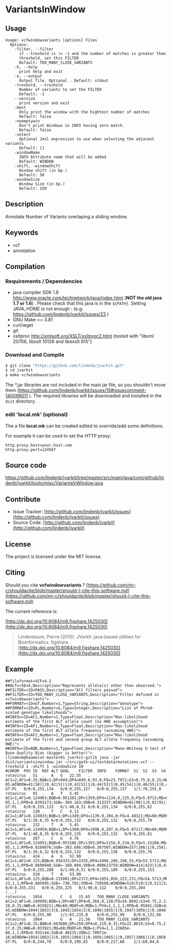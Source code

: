 # VariantsInWindow


## Usage

```
Usage: vcfwindowvariants [options] Files
  Options:
    -filter, --filter
      if --treshold is != -1 and the number of matches is greater than 
      threshold, set this FILTER
      Default: TOO_MANY_CLOSE_VARIANTS
    -h, --help
      print help and exit
    -o, --output
      Output file. Optional . Default: stdout
    -treshold, --treshold
      Number of variants to set the FILTER
      Default: -1
    --version
      print version and exit
    -best
      Only print the window with the hightest number of matches
      Default: false
    -noemptywin
      Don't print Windows in INFO having zero match.
      Default: false
    -select
      Optional Jexl expression to use when selecting the adjacent variants
      Default: []
    -windowName
      INFO Attribute name that will be added
      Default: WINDOW
    -shift, -windowShift
      Window shift (in bp.)
      Default: 50
    -windowSize
      Window Size (in bp.)
      Default: 150

```


## Description

Annotate Number of Variants overlaping a sliding window.


## Keywords

 * vcf
 * annotation


## Compilation

### Requirements / Dependencies

* java compiler SDK 1.8 http://www.oracle.com/technetwork/java/index.html (**NOT the old java 1.7 or 1.6**) . Please check that this java is in the `${PATH}`. Setting JAVA_HOME is not enough : (e.g: https://github.com/lindenb/jvarkit/issues/23 )
* GNU Make >= 3.81
* curl/wget
* git
* xsltproc http://xmlsoft.org/XSLT/xsltproc2.html (tested with "libxml 20706, libxslt 10126 and libexslt 815")


### Download and Compile

```bash
$ git clone "https://github.com/lindenb/jvarkit.git"
$ cd jvarkit
$ make vcfwindowvariants
```

The *.jar libraries are not included in the main jar file, so you shouldn't move them (https://github.com/lindenb/jvarkit/issues/15#issuecomment-140099011 ).
The required libraries will be downloaded and installed in the `dist` directory.

### edit 'local.mk' (optional)

The a file **local.mk** can be created edited to override/add some definitions.

For example it can be used to set the HTTP proxy:

```
http.proxy.host=your.host.com
http.proxy.port=124567
```
## Source code 

[https://github.com/lindenb/jvarkit/tree/master/src/main/java/com/github/lindenb/jvarkit/tools/misc/VariantsInWindow.java
](https://github.com/lindenb/jvarkit/tree/master/src/main/java/com/github/lindenb/jvarkit/tools/misc/VariantsInWindow.java
)
## Contribute

- Issue Tracker: [http://github.com/lindenb/jvarkit/issues](http://github.com/lindenb/jvarkit/issues)
- Source Code: [http://github.com/lindenb/jvarkit](http://github.com/lindenb/jvarkit)

## License

The project is licensed under the MIT license.

## Citing

Should you cite **vcfwindowvariants** ? [https://github.com/mr-c/shouldacite/blob/master/should-I-cite-this-software.md](https://github.com/mr-c/shouldacite/blob/master/should-I-cite-this-software.md)

The current reference is:

[http://dx.doi.org/10.6084/m9.figshare.1425030](http://dx.doi.org/10.6084/m9.figshare.1425030)

> Lindenbaum, Pierre (2015): JVarkit: java-based utilities for Bioinformatics. figshare.
> [http://dx.doi.org/10.6084/m9.figshare.1425030](http://dx.doi.org/10.6084/m9.figshare.1425030)


## Example

```
##fileformat=VCFv4.2
##ALT=<ID=X,Description="Represents allele(s) other than observed.">
##FILTER=<ID=PASS,Description="All filters passed">
##FILTER=<ID=TOO_MANY_CLOSE_VARIANTS,Description="Filter defined in vcfwindowvariants">
##FORMAT=<ID=GT,Number=1,Type=String,Description="Genotype">
##FORMAT=<ID=PL,Number=G,Type=Integer,Description="List of Phred-scaled genotype likelihoods">
##INFO=<ID=AC1,Number=1,Type=Float,Description="Max-likelihood estimate of the first ALT allele count (no HWE assumption)">
##INFO=<ID=AF1,Number=1,Type=Float,Description="Max-likelihood estimate of the first ALT allele frequency (assuming HWE)">
##INFO=<ID=AF2,Number=1,Type=Float,Description="Max-likelihood estimate of the first and second group ALT allele frequency (assuming HWE)">
##INFO=<ID=BQB,Number=1,Type=Float,Description="Mann-Whitney U test of Base Quality Bias (bigger is better)">
[lindenb@kaamelot-master01 jvarkit-git]$ java -jar dist/variantsinwindow.jar ~/src/gatk-ui/testdata/mutations.vcf --treshold 1 -shift 1 -windowSize 10
#CHROM	POS	ID	REF	ALT	QUAL	FILTER	INFO	FORMAT	S1	S2	S3	S4
rotavirus	51	.	A	G	22.55	.	AC1=2;AF1=0.25;BQB=1;DP=944;DP4=849,0,93,0;FQ=23.7972;G3=0.75,0,0.25;HWE=0.033921;MQ=60;MQ0F=0;MQB=1;PV4=1,1,1,1;RPB=0.993129;SGB=-61.9012;VDB=3.53678e-05;WINDOW=41|50|1|0,42|51|1|0,43|52|1|0,44|53|1|0,45|54|1|0,46|55|1|0,47|56|1|0,48|57|1|0,49|58|1|0,50|59|1|0,51|60|1|0	GT:PL	0/0:0,255,134	0/0:0,255,127	0/0:0,255,137	1/1:70,255,0
rotavirus	91	.	A	T	5.45	.	AC1=1;AF1=0.124963;BQB=0.951201;DP=1359;DP4=1134,0,225,0;FQ=5.8713;MQ=60;MQ0F=0;MQB=1;PV4=1,4.80825e-05,1,1;RPB=0.0393173;SGB=-369.163;VDB=0.313337;WINDOW=81|90|1|0,82|91|1|0,83|92|1|0,84|93|1|0,85|94|1|0,86|95|1|0,87|96|1|0,88|97|1|0,89|98|1|0,90|99|1|0,91|100|1|0	GT:PL	0/0:0,255,133	0/1:40,0,31	0/0:0,255,134	0/0:0,255,82
rotavirus	130	.	T	C	4.12	.	AC1=1;AF1=0.124933;BQB=1;DP=1349;DP4=1139,0,204,0;FQ=4.48321;MQ=60;MQ0F=0;MQB=1;PV4=1,1,1,1;RPB=0.762964;SGB=-335.275;VDB=0.00084636;WINDOW=120|129|1|0,121|130|1|0,122|131|1|0,123|132|1|0,124|133|1|0,125|134|1|0,126|135|1|0,127|136|1|0,128|137|1|0,129|138|1|0,130|139|1|0	GT:PL	0/1:38,0,35	0/0:0,255,132	0/0:0,255,132	0/0:0,255,79
rotavirus	232	.	T	A	5.45	.	AC1=1;AF1=0.124959;BQB=1;DP=1308;DP4=1098,0,207,0;FQ=5.87117;MQ=60;MQ0F=0;MQB=1;PV4=1,1,1,1;RPB=0.453119;SGB=-340.116;VDB=0.0100544;WINDOW=222|231|1|0,223|232|1|0,224|233|1|0,225|234|1|0,226|235|1|0,227|236|1|0,228|237|1|0,229|238|1|0,230|239|1|0,231|240|1|0,232|241|1|0	GT:PL	0/1:40,0,35	0/0:0,255,135	0/0:0,255,132	0/0:0,255,81
rotavirus	267	.	C	G	4.76	.	AC1=1;AF1=0.124951;BQB=0.953186;DP=1393;DP4=1156,0,234,0;FQ=5.15288;MQ=60;MQ0F=0;MQB=1;PV4=1,5.65123e-05,1,1;RPB=0.0284076;SGB=-383.686;VDB=0.367507;WINDOW=257|266|1|0,258|267|1|0,259|268|1|0,260|269|1|0,261|270|1|0,262|271|1|0,263|272|1|0,264|273|1|0,265|274|1|0,266|275|1|0,267|276|1|0	GT:PL	0/1:39,0,32	0/0:0,255,132	0/0:0,255,136	0/0:0,255,76
rotavirus	424	.	A	G	52.99	.	AC1=1;AF1=0.125;BQB=0.956333;DP=1555;DP4=1096,206,198,55;FQ=53.5713;MQ=60;MQ0F=0;MQB=1;MQSB=1;PV4=0.0270045,4.0796e-05,1,1;RPB=0.0600948;SGB=-160.094;VDB=0.000623759;WINDOW=414|423|1|0,415|424|1|0,416|425|1|0,417|426|1|0,418|427|1|0,419|428|1|0,420|429|1|0,421|430|1|0,422|431|1|0,423|432|1|0,424|433|1|0	GT:PL	0/0:0,255,200	0/1:89,0,51	0/0:0,255,189	0/0:0,255,153
rotavirus	520	.	T	A	53.99	.	AC1=1;AF1=0.125;BQB=0.215002;DP=2372;DP4=1055,856,223,231;FQ=54.5713;MQ=60;MQ0F=0;MQB=1;MQSB=1;PV4=0.0211343,5.03431e-23,1,1;RPB=0.805995;SGB=-738.702;VDB=0.730588;WINDOW=510|519|1|0,511|520|1|0,512|521|1|0,513|522|1|0,514|523|1|0,515|524|1|0,516|525|1|0,517|526|1|0,518|527|1|0,519|528|1|0,520|529|1|0GT:PL	0/0:0,255,231	0/0:0,255,225	0/1:90,0,112	0/0:0,255,204
(...)
rotavirus	1054	.	C	G	15.65	TOO_MANY_CLOSE_VARIANTS	AC1=2;AF1=0.249999;BQB=1;DP=487;DP4=0,364,0,120;FQ=16.8692;G3=0.75,2.21169e-28,0.25;HWE=0.0339211;MQ=60;MQ0F=0;MQB=1;PV4=1,1,1,1;RPB=0.95941;SGB=42.7815;VDB=1.4013e-45;WINDOW=1044|1053|3|0,1045|1054|2|0,1046|1055|1|0,1047|1056|1|0,1048|1057|1|0,1049|1058|1|0,1050|1059|1|0,1051|1060|1|0,1052|1061|1|0,1053|1062|1|0,1054|1063|2|0	GT:PL	0/0:0,255,90	1/1:63,235,0	0/0:0,255,99	0/0:0,132,66
rotavirus	1064	.	G	A	21.56	TOO_MANY_CLOSE_VARIANTS	AC1=2;AF1=0.25;BQB=0.683886;DP=250;DP4=0,219,0,31;FQ=22.8019;G3=0.75,2.37734e-17,0.25;HWE=0.033921;MQ=60;MQ0F=0;MQB=1;PV4=1,1.22605e-06,1,1;RPB=0.935144;SGB=8.40135;VDB=2.70971e-16;WINDOW=1054|1063|2|0,1055|1064|1|0,1056|1065|1|0,1057|1066|1|0,1058|1067|1|0,1059|1068|1|0,1060|1069|1|0,1061|1070|1|0,1062|1071|1|0,1063|1072|1|0,1064|1073|1|0	GT:PL	0/0:0,244,70	0/0:0,199,65	0/0:0,217,68	1/1:69,84,0
```


